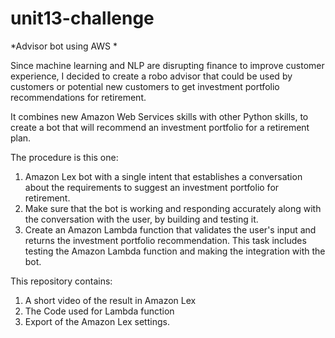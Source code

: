 # unit13-challenge
*Advisor bot using AWS *

Since machine learning and NLP are disrupting finance to improve customer experience, I decided to create a robo advisor that could be used by customers or potential new customers to get investment portfolio recommendations for retirement. 

It combines new Amazon Web Services skills with other Python skills, to create a bot that will recommend an investment portfolio for a retirement plan.

The procedure is this one:
1. Amazon Lex bot with a single intent that establishes a conversation about the requirements to suggest an investment portfolio for retirement.
2. Make sure that the bot is working and responding accurately along with the conversation with the user, by building and testing it.
3. Create an Amazon Lambda function that validates the user's input and returns the investment portfolio recommendation. This task includes testing the Amazon Lambda function and making the integration with the bot.

This repository contains:
1. A short video of the result in Amazon Lex
2. The Code used for Lambda function
3. Export of the Amazon Lex settings.
